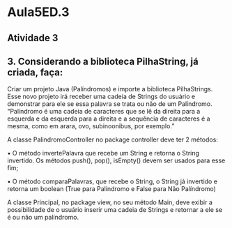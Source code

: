# Aula5ED.3
## Atividade 3

## 3. Considerando a biblioteca PilhaString, já criada, faça:

Criar um projeto Java (Palíndromos) e importe a biblioteca PilhaStrings. Esse novo projeto irá receber uma cadeia de Strings do usuário e demonstrar para ele se essa palavra se trata ou não de um Palíndromo.
“Palíndromo é uma cadeia de caracteres que se lê da direita para a esquerda e da esquerda para a direita e a sequência de caracteres é a mesma, como em arara, ovo, subinoonibus, por exemplo.”

A classe PalindromoController no package controller deve ter 2 métodos:

• O método invertePalavra que recebe um String e retorna o String invertido. Os
métodos push(), pop(), isEmpty() devem ser usados para esse fim;

• O método comparaPalavras, que recebe o String, o String já invertido e retorna um
boolean (True para Palíndromo e False para Não Palíndromo)

A classe Principal, no package view, no seu método Main, deve exibir a possibilidade de o usuário inserir uma
cadeia de Strings e retornar a ele se é ou não um palíndromo.
